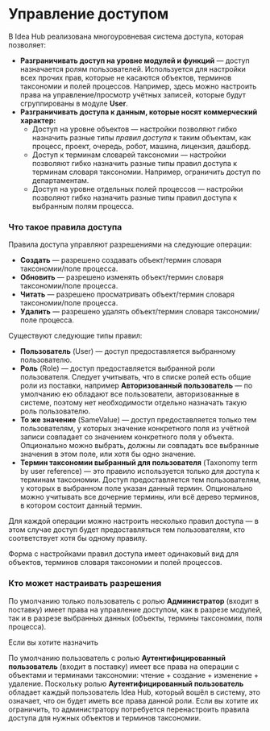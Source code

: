 # Управление доступом

В Idea Hub реализована многоуровневая система доступа, которая позволяет:
* **Разграничивать доступ на уровне модулей и функций** — доступ назначается ролям пользователей. Используется для настройки всех прочих прав, которые не касаются объектов, терминов таксономии и полей процессов. Например, здесь можно настроить права на управление/просмотр учётных записей, которые будут сгруппированы в модуле **User**.
* **Разграничивать доступа к данным, которые носят коммерческий характер:**
  * Доступ на уровне объектов — настройки позволяют гибко назначить разные типы *правил доступа* к таким объектам, как процесс, проект, очередь, робот, машина, лицензия, дашборд.
  * Доступ к терминам словарей таксономии — настройки позволяют гибко назначить разные типы правил доступа к терминам словаря таксономии. Например, ограничить доступ по департаментам. 
  * Доступ на уровне отдельных полей процессов — настройки позволяют гибко назначить разные типы правил доступа к выбранным полям процесса.

### Что такое правила доступа

Правила доступа управляют разрешениями на следующие операции:
* **Создать** — разрешено создавать объект/термин словаря таксономии/поле процесса.
* **Обновить** — разрешено изменять объект/термин словаря таксономии/поле процесса.
* **Читать** — разрешено просматривать объект/термин словаря таксономии/поле процесса.
* **Удалить** — разрешено удалять объект/термин словаря таксономии/поле процесса.

Существуют следующие типы правил: 
* **Пользователь** (User) — доступ предоставляется выбранному пользователю.
* **Роль** (Role) — доступ предоставляется выбранной роли пользователя. Следует учитывать, что в списке ролей есть общие роли из поставки, например **Авторизованный пользователь** — по умолчанию ею обладают все пользователи, авторизованные в системе, поэтому нет необходимости отдельно назначать такую роль пользователю.
* **То же значение** (SameValue) — доступ предоставляется только тем пользователям, у которых значение конкретного поля из учётной записи совпадает со значением конкретного поля у объекта. Опционально можно выбрать, должны ли совпадать все выбранные значения в этом поле, или хотя бы одно значение. 
* **Термин таксономии выбранный для пользователя** (Taxonomy term by user reference) — это правило используется только для доступа к терминам таксономии. Доступ предоставляется тем пользователям, у которых в выбранном поле указан данный термин. Опционально можно учитывать все дочерние термины, или всё дерево терминов, в котором состоит данный термин.

Для каждой операции можно настроить несколько правил доступа — в этом случае доступ будет предоставляться тем пользователям, кто соответствует хотя бы одному правилу. 

Форма с настройками правил доступа имеет одинаковый вид для объектов, терминов словаря таксономии и полей процессов.


### Кто может настраивать разрешения

По умолчанию только пользователь с ролью **Администратор** (входит в поставку) имеет права на управление доступом, как в разрезе модулей, так и в разрезе выбранных данных (объекты, термины таксономии, поля процесса).

Если вы хотите назначить 

По умолчанию пользователь с ролью **Аутентифицированный пользователь** (входит в поставку) имеет все права на операции с объектами и терминами таксономии: чтение + создание + изменение + удаление. Поскольку ролью **Аутентифицированный пользователь** обладает каждый пользователь Idea Hub, который вошёл в систему, это означает, что он будет иметь все права данной роли. Если вы хотите их ограничить, то администратору потребуется перенастроить правила доступа для нужных объектов и терминов таксономии.














